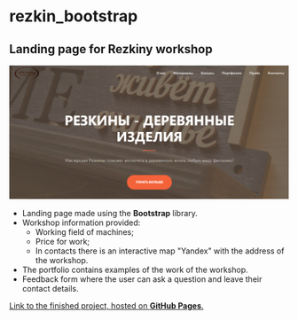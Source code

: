 # rezkin_bootstrap

## Landing page for Rezkiny workshop

![ScreenShot](/assets/img/screenshot.png)

* Landing page made using the **Bootstrap** library.
* Workshop information provided:
  - Working field of machines;
  - Price for work;
  - In contacts there is an interactive map "Yandex" with the address of the workshop.
* The portfolio contains examples of the work of the workshop.
* Feedback form where the user can ask a question and leave their contact details.

[Link to the finished project, hosted on **GitHub Pages**.](https://dmitriik1.github.io/rezkin_bootstrap/)
